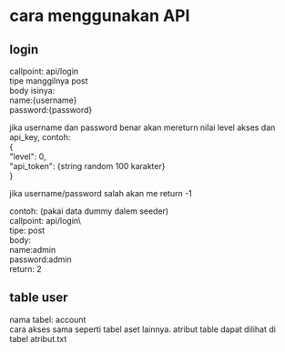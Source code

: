 # cara menggunakan API

## login
callpoint: api/login\
tipe manggilnya post\
body isinya:\
name:{username}\
password:{password}

jika username dan password benar akan mereturn nilai level akses dan api_key, contoh:\
{\
    "level": 0,\
    "api_token": {string random 100 karakter}\
}

jika username/password salah akan me return -1 

contoh: (pakai data dummy dalem seeder)\
callpoint: api/login\ \
tipe: post\
body: \
name:admin\
password:admin\
return: 2

## table user
nama tabel: account\
cara akses sama seperti tabel aset lainnya.
atribut table dapat dilihat di tabel atribut.txt